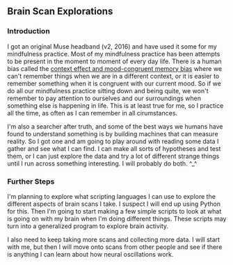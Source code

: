 ## Brain Scan Explorations

### Introduction

I got an original Muse headband (v2, 2016) and have used it some for my mindfulness practice. Most of my mindfulness practice has been attempts to be present in the moment to moment of every day life. There is a human bias called the [context effect and mood-congruent memory bias](https://en.wikipedia.org/wiki/Cue-dependent_forgetting) where we can't remember things when we are in a different context, or it is easier to remember something when it is congruent with our current mood. So if we do all our mindfulness practice sitting down and being quite, we won't remember to pay attention to ourselves and our surroundings when something else is happening in life. This is at least true for me, so I practice all the time, as often as I can remember in all cirumstances.

I'm also a searcher after truth, and some of the best ways we humans have found to understand something is by building machines that can measure reality. So I got one and am going to play around with reading some data I gather and see what I can find. I can make all sorts of hypotheses and test them, or I can just explore the data and try a lot of different strange things until I run across something interesting. I will probably do both. \^\_\^

### Further Steps

I'm planning to explore what scripting languages I can use to explore the different aspects of brain scans I take. I suspect I will end up using Python for this. Then I'm going to start making a few simple scripts to look at what is going on with my brain when I'm doing different things. These scripts may turn into a generalized program to explore brain activity.

I also need to keep taking more scans and collecting more data. I will start with me, but then I will move onto scans from other people and see if there is anything I can learn about how neural oscillations work.
